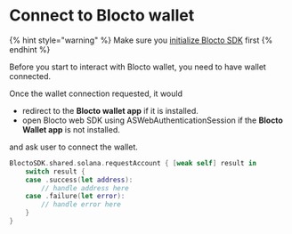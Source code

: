 # Connect to Blocto wallet

{% hint style="warning" %}
Make sure you [initialize Blocto SDK](getting-started.md) first
{% endhint %}

Before you start to interact with Blocto wallet, you need to have wallet connected.

Once the wallet connection requested, it would

* redirect to the **Blocto wallet app** if it is installed.
* open Blocto web SDK using ASWebAuthenticationSession if the **Blocto Wallet app** is not installed.

and ask user to connect the wallet.

```swift
BloctoSDK.shared.solana.requestAccount { [weak self] result in
    switch result {
    case .success(let address):
        // handle address here
    case .failure(let error):
        // handle error here
    }
}
```
